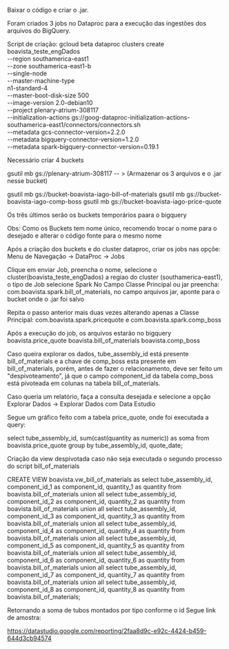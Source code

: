 Baixar o código e criar o .jar.

Foram criados 3 jobs no Dataproc para a execução das ingestões dos arquivos do BigQuery.

Script de criação:
gcloud beta dataproc clusters create boavista_teste_engDados\
 --region southamerica-east1 \
 --zone southamerica-east1-b \
 --single-node\
 --master-machine-type\
 n1-standard-4\
 --master-boot-disk-size 500 \
 --image-version 2.0-debian10 \
 --project plenary-atrium-308117 \
 --initialization-actions gs://goog-dataproc-initialization-actions-southamerica-east1/connectors/connectors.sh \
 --metadata gcs-connector-version=2.2.0 \
 --metadata bigquery-connector-version=1.2.0 \
 --metadata spark-bigquery-connector-version=0.19.1
 
 
 Necessário criar 4 buckets
 
 gsutil mb gs://plenary-atrium-308117 -- > (Armazenar os 3 arquivos e o .jar nesse bucket)
 
  gsutil mb gs://bucket-boavista-iago-bill-of-materials
  gsutil mb gs://bucket-boavista-iago-comp-boss
  gsutil mb gs://bucket-boavista-iago-price-quote
  
 Os três últimos serão os buckets temporários paara o bigquery
 
 Obs: Como os Buckets tem nome único, recomendo trocar o nome para o desejado e alterar o 
 código fonte para o mesmo nome
 
 Após a criação dos buckets e do cluster dataproc, criar os jobs nas opçõe:
 Menu de Navegação -> DataProc -> Jobs
 
 Clique em enviar Job, preencha o nome, selecione o cluster(boavista_teste_engDados)
  a regiao do cluster (southamerica-east1), o tipo de Job selecione Spark
 No Campo Classe Principal ou jar preencha: com.boavista.spark.bill_of_materials, no campo arquivos jar, 
 aponte para o bucket onde o .jar foi salvo
 
 Repita o passo anterior mais duas vezes alterando apenas a 
 Classe Principal: com.boavista.spark.pricequote e com.boavista.spark.comp_boss

Após a execução do job, os arquivos estarão no bigquery
boavista.price_quote
boavista.bill_of_materials
boavista.comp_boss

Caso queira explorar os dados, tube_assembly_id está presente bill_of_materials
e a chave de comp_boss esta presente em bill_of_materials, porém, antes de fazer o relacionamento, 
deve ser feito
um "despivoteamento", já que o campo component_id da tabela comp_boss está pivoteada em colunas na tabela
bill_of_materials.

Caso queria um relatório, faça a consulta desejada e selecione a opção Explorar Dados -> Explorar Dados com
Data Estudio

Segue um gráfico feito com a tabela price_quote, onde foi executada a query:

select tube_assembly_id, sum(cast(quantity as numeric)) as soma
from boavista.price_quote 
group by  tube_assembly_id, quote_date;

Criação da view despivotada caso não seja executada o segundo processo do script bill_of_materials

CREATE VIEW boavista.vw_bill_of_materials as
select tube_assembly_id, 
       component_id_1 as component_id, 
       quantity_1 as quantity
from boavista.bill_of_materials
union all
select tube_assembly_id, 
       component_id_2 as component_id, 
       quantity_2 as quantity
from boavista.bill_of_materials
union all 
select tube_assembly_id, 
       component_id_3 as component_id, 
       quantity_3 as quantity
from boavista.bill_of_materials
union all 
select tube_assembly_id, 
       component_id_4 as component_id, 
       quantity_4 as quantity
from boavista.bill_of_materials
union all
select tube_assembly_id, 
       component_id_5 as component_id, 
       quantity_5 as quantity
from boavista.bill_of_materials
union all 
select tube_assembly_id, 
       component_id_6 as component_id, 
       quantity_6 as quantity
from boavista.bill_of_materials
union all 
select tube_assembly_id, 
       component_id_7 as component_id, 
       quantity_7 as quantity
from boavista.bill_of_materials
union all 
select tube_assembly_id, 
       component_id_8 as component_id, 
       quantity_8 as quantity
from boavista.bill_of_materials;


Retornando a soma de tubos montados por tipo conforme o id
Segue link de amostra:


https://datastudio.google.com/reporting/2faa8d9c-e92c-4424-b459-644d3cb94574

 
